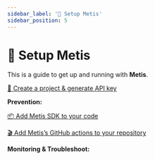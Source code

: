 ```yaml
---
sidebar_label: '🔧 Setup Metis'
sidebar_position: 5
---
```


# 🔧 Setup Metis

This is a guide to get up and running with **Metis**.

[🥽 Create a project & generate API key](Create%20a%20project%20&%20generate%20API%20key.md)

**Prevention:**

[📦 Add Metis SDK to your code](<Add Metis SDK to your code/Add Metis SDK to your code.md>)

[🎬 Add Metis’s GitHub actions to your repository ](<Add Metis’s Git actions to your repository/Add Metis’s Git actions to your repository.md>)

**Monitoring & Troubleshoot:**

<!-- [🤖 Deploy Metis Agent](<Deploy Metis observability Agent/Deploy Metis observability Agent.md>) -->
